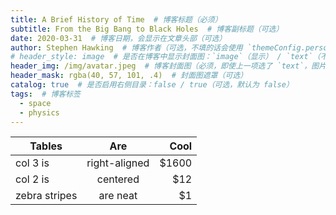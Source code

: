```yaml
---
title: A Brief History of Time  # 博客标题（必须）
subtitle: From the Big Bang to Black Holes  # 博客副标题（可选）
date: 2020-03-31  # 博客日期，会显示在文章头部（可选）
author: Stephen Hawking  # 博客作者（可选，不填的话会使用 `themeConfig.personalInfo.name`）
# header_style: image  # 是否在博客中显示封面图：`image`（显示） / `text`（不显示）（可选，默认为 `text`）
header_img: /img/avatar.jpeg  # 博客封面图（必须，即使上一项选了 `text`，图片也需要在首页显示）
header_mask: rgba(40, 57, 101, .4)  # 封面图遮罩（可选）
catalog: true  # 是否启用右侧目录：false / true（可选，默认为 false）
tags:  # 博客标签
  - space
  - physics
---
```


| Tables        | Are           | Cool  |
| ------------- |:-------------:| -----:|
| col 3 is      | right-aligned | $1600 |
| col 2 is      | centered      |   $12 |
| zebra stripes | are neat      |    $1 |
